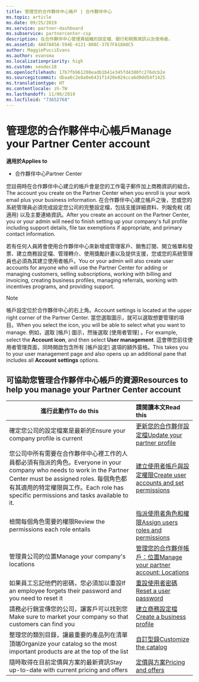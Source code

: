 ```yaml
---
title: 管理您的合作夥伴中心帳戶 | 合作夥伴中心
ms.topic: article
ms.date: 09/25/2019
ms.service: partner-dashboard
ms.subservice: partnercenter-csp
description: 在合作夥伴中心管理貴組織的設定檔、銀行和稅務資訊以及使用者。
ms.assetid: 4A07A85A-594E-4121-808C-37E7FA18A0C5
author: MaggiePucciEvans
ms.author: evansma
ms.localizationpriority: high
ms.custom: seodec18
ms.openlocfilehash: 17b7fb961208eadb1b41e345fd4380fc276dcb2e
ms.sourcegitcommit: dbaa6c2e8a0e6431f1420e024cca6d0dd54f1425
ms.translationtype: HT
ms.contentlocale: zh-TW
ms.lasthandoff: 11/06/2019
ms.locfileid: "73652768"
---
```

# <a name="manage-your-partner-center-account"></a><span data-ttu-id="89829-103">管理您的合作夥伴中心帳戶</span><span class="sxs-lookup"><span data-stu-id="89829-103">Manage your Partner Center account</span></span>

<span data-ttu-id="89829-104">**適用於**</span><span class="sxs-lookup"><span data-stu-id="89829-104">**Applies to**</span></span>

-  <span data-ttu-id="89829-105">合作夥伴中心</span><span class="sxs-lookup"><span data-stu-id="89829-105">Partner Center</span></span>

<span data-ttu-id="89829-106">您註冊時在合作夥伴中心建立的帳戶會是您的工作電子郵件加上商務資訊的組合。</span><span class="sxs-lookup"><span data-stu-id="89829-106">The account you create on the Partner Center when you enroll is your work email plus your business information.</span></span> <span data-ttu-id="89829-107">在合作夥伴中心建立帳戶之後，您或您的系統管理員必須完成設定您公司的完整設定檔，包括支援詳細資料、列報免稅 (若適用) 以及主要連絡資訊。</span><span class="sxs-lookup"><span data-stu-id="89829-107">After you create an account on the Partner Center, you or your admin will need to finish setting up your company's full profile including support details, file tax exemptions if appropriate, and primary contact information.</span></span> 

<span data-ttu-id="89829-108">若有任何人員將會使用合作夥伴中心來新增或管理客戶、銷售訂閱、開立帳單和發票、建立商務設定檔、管理轉介、使用獎勵計畫以及提供支援，您或您的系統管理員也必須為其建立使用者帳戶。</span><span class="sxs-lookup"><span data-stu-id="89829-108">You or your admin will also create user accounts for anyone who will use the Partner Center for adding or managing customers, selling subscriptions, working with billing and invoicing, creating business profiles, managing referrals, working with incentives programs, and providing support.</span></span>

>[!NOTE]
><span data-ttu-id="89829-109">帳戶設定位於合作夥伴中心的右上角。</span><span class="sxs-lookup"><span data-stu-id="89829-109">Account settings is located at the upper right corner of the Partner Center.</span></span> <span data-ttu-id="89829-110">當您選取圖示，就可以選取想要管理的項目。</span><span class="sxs-lookup"><span data-stu-id="89829-110">When you select the icon, you will be able to select what you want to manage.</span></span> <span data-ttu-id="89829-111">例如，選取 [帳戶]  圖示，然後選取 [使用者管理]  。</span><span class="sxs-lookup"><span data-stu-id="89829-111">For example, select the **Account icon**, and then select **User management**.</span></span> <span data-ttu-id="89829-112">這會帶您前往使用者管理頁面，同時開啟包含所有 [帳戶設定]  選項的額外窗格。</span><span class="sxs-lookup"><span data-stu-id="89829-112">This takes you to your user management page and also opens up an additional pane that includes all **Account settings** options.</span></span>


## <a name="resources-to-help-you-manage-your-partner-center-account"></a><span data-ttu-id="89829-113">可協助您管理合作夥伴中心帳戶的資源</span><span class="sxs-lookup"><span data-stu-id="89829-113">Resources to help you manage your Partner Center account</span></span>

|<span data-ttu-id="89829-114">**進行此動作**</span><span class="sxs-lookup"><span data-stu-id="89829-114">**To do this**</span></span>   |<span data-ttu-id="89829-115">**請閱讀本文**</span><span class="sxs-lookup"><span data-stu-id="89829-115">**Read this**</span></span>   |
|-----------------------|:-----------------------|
|<span data-ttu-id="89829-116">確定您公司的設定檔案是最新的</span><span class="sxs-lookup"><span data-stu-id="89829-116">Ensure your company profile is current</span></span>   |[<span data-ttu-id="89829-117">更新您的合作夥伴設定檔</span><span class="sxs-lookup"><span data-stu-id="89829-117">Update your partner profile</span></span>](update-your-partner-profile.md)|
|<span data-ttu-id="89829-118">您公司中所有需要在合作夥伴中心裡工作的人員都必須有指派的角色。</span><span class="sxs-lookup"><span data-stu-id="89829-118">Everyone in your company who needs to work in the Partner Center must be assigned roles.</span></span> <span data-ttu-id="89829-119">每個角色都有其適用的特定權限與工作。</span><span class="sxs-lookup"><span data-stu-id="89829-119">Each role has specific permissions and tasks available to it.</span></span>|[<span data-ttu-id="89829-120">建立使用者帳戶與設定權限</span><span class="sxs-lookup"><span data-stu-id="89829-120">Create user accounts and set permissions</span></span>](create-user-accounts-and-set-permissions.md)|
|<span data-ttu-id="89829-121">檢閱每個角色需要的權限</span><span class="sxs-lookup"><span data-stu-id="89829-121">Review the permissions each role entails</span></span>|[<span data-ttu-id="89829-122">指派使用者角色和權限</span><span class="sxs-lookup"><span data-stu-id="89829-122">Assign users roles and permissions</span></span>](permissions-overview.md)
|<span data-ttu-id="89829-123">管理貴公司的位置</span><span class="sxs-lookup"><span data-stu-id="89829-123">Manage your company's locations</span></span>|[<span data-ttu-id="89829-124">管理您的合作夥伴帳戶：位置</span><span class="sxs-lookup"><span data-stu-id="89829-124">Manage your partner account: Locations</span></span>](manage-locations.md)
|<span data-ttu-id="89829-125">如果員工忘記他們的密碼，您必須加以重設</span><span class="sxs-lookup"><span data-stu-id="89829-125">If an employee forgets their password and you need to reset it</span></span>  |[<span data-ttu-id="89829-126">重設使用者密碼</span><span class="sxs-lookup"><span data-stu-id="89829-126">Reset a user password</span></span>](reset-a-user-password.md)|
|<span data-ttu-id="89829-127">請務必行銷宣傳您的公司，讓客戶可以找到您</span><span class="sxs-lookup"><span data-stu-id="89829-127">Make sure to market your company so that customers can find you</span></span>   |[<span data-ttu-id="89829-128">建立商務設定檔</span><span class="sxs-lookup"><span data-stu-id="89829-128">Create a business profile</span></span>](create-a-marketing-profile.md)|
|<span data-ttu-id="89829-129">整理您的類別目錄，讓最重要的產品列在清單頂端</span><span class="sxs-lookup"><span data-stu-id="89829-129">Organize your catalog so the most important products are at the top of the list</span></span>   |[<span data-ttu-id="89829-130">自訂型錄</span><span class="sxs-lookup"><span data-stu-id="89829-130">Customize the catalog</span></span>](customize-the-catalog.md)|
|<span data-ttu-id="89829-131">隨時取得在目前定價與方案的最新資訊</span><span class="sxs-lookup"><span data-stu-id="89829-131">Stay up-to-date with current pricing and offers</span></span>   |[<span data-ttu-id="89829-132">定價與方案</span><span class="sxs-lookup"><span data-stu-id="89829-132">Pricing and offers</span></span>](pricing-and-offers.md)|













 

 



